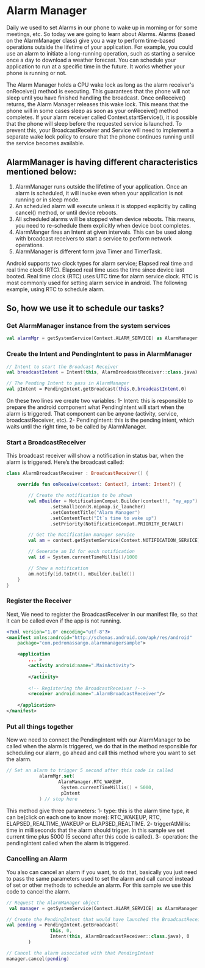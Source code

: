 # Alarm Manager

Daily we used to set Alarms in our phone to wake up in morning or for some meetings, etc. So today we are going to learn about Alarms. Alarms (based on the AlarmManager class) give you a way to perform time-based operations outside the lifetime of your application. For example, you could use an alarm to initiate a long-running operation, such as starting a service once a day to download a weather forecast. You can schedule your application to run at a specific time in the future. It works whether your phone is running or not.

The Alarm Manager holds a CPU wake lock as long as the alarm receiver's onReceive() method is executing. This guarantees that the phone will not sleep until you have finished handling the broadcast. Once onReceive() returns, the Alarm Manager releases this wake lock. This means that the phone will in some cases sleep as soon as your onReceive() method completes. If your alarm receiver called Context.startService(), it is possible that the phone will sleep before the requested service is launched. To prevent this, your BroadcastReceiver and Service will need to implement a separate wake lock policy to ensure that the phone continues running until the service becomes available.

## AlarmManager is having different characteristics mentioned below:

1. AlarmManager runs outside the lifetime of your application. Once an alarm is scheduled, it will invoke even when your application is not running or in sleep mode.
2. An scheduled alarm will execute unless it is stopped explicitly by calling cancel() method, or until device reboots.
3. All scheduled alarms will be stopped when device reboots. This means, you need to re-schedule them explicitly when device boot completes.
4. AlarmManger fires an Intent at given intervals. This can be used along with broadcast receivers to start a service to perform network operations.
5. AlarmManager is different form java Timer and TimerTask.

Android supports two clock types for alarm service; Elapsed real time and real time clock (RTC). Elapsed real time uses the time since device last booted. Real time clock (RTC) uses UTC time for alarm service clock. RTC is most commonly used for setting alarm service in android. The following example, using RTC to schedule alarm.

## So, how we use it to schedule our tasks?

### Get AlarmManager instance from the system services
``` kotlin
val alarmMgr = getSystemService(Context.ALARM_SERVICE) as AlarmManager
```

### Create the Intent and PendingIntent to pass in AlarmManager

``` kotlin
// Intent to start the Broadcast Receiver
val broadcastIntent = Intent(this, AlarmBroadcastReceiver::class.java)

// The Pending Intent to pass in AlarmManager
val pIntent = PendingIntent.getBroadcast(this,0,broadcastIntent,0)
```

On these two lines we create two variables:
1- Intent: this is responsible to prepare the android component what PendingIntent will start when the alarm is triggered. That component can be anyone (activity, service, broadcastReceiver, etc).
2- PendingIntent: this is the pending intent, which waits until the right time, to be called by AlarmManager.

### Start a BroadcastReceiver 
This broadcast receiver will show a notification in status bar, when the alarm is triggered. Here’s the broadcast called:

``` kotlin
class AlarmBroadcastReceiver : BroadcastReceiver() {

    override fun onReceive(context: Context?, intent: Intent?) {

        // Create the notification to be shown
        val mBuilder = NotificationCompat.Builder(context!!, "my_app")
                .setSmallIcon(R.mipmap.ic_launcher)
                .setContentTitle("Alarm Manager")
                .setContentText("It`s time to wake up")
                .setPriority(NotificationCompat.PRIORITY_DEFAULT)

        // Get the Notification manager service
        val am = context.getSystemService(Context.NOTIFICATION_SERVICE) as NotificationManager

        // Generate an Id for each notification
        val id = System.currentTimeMillis()/1000

        // Show a notification
        am.notify(id.toInt(), mBuilder.build())
    }
}
```

### Register the Receiver
Next, We need to register the BroadcastReceiver in our manifest file, so that it can be called even if the app is not running.

``` xml
<?xml version="1.0" encoding="utf-8"?>
<manifest xmlns:android="http://schemas.android.com/apk/res/android"
    package="com.pedromassango.alarmmanagersample">

    <application
        ... >
        <activity android:name=".MainActivity">
            ...
        </activity>
        
        <!-- Registering the BroadcastReceiver !-->
        <receiver android:name=".AlarmBroadcastReceiver"/>
        
    </application>
</manifest>
```

### Put all things together
Now we need to connect the PendingIntent with our AlarmManager to be called when the alarm is triggered, we do that in the method responsible for scheduling our alarm, go ahead and call this method where you want to set the alarm.

``` kotlin
// Set an alarm to trigger 5 second after this code is called
            alarmMgr.set(
                   AlarmManager.RTC_WAKEUP,
                    System.currentTimeMillis() + 5000,
                    pIntent
            ) // stop here
```

This method give three parameters:
1- type: this is the alarm time type, it can be(click on each one to know more):
RTC_WAKEUP, RTC, ELAPSED_REALTIME_WAKEUP or ELAPSED_REALTIME.
2- triggerAtMillis: time in milliseconds that the alarm should trigger. In this sample we set current time plus 5000 (5 second after this code is called).
3- operation: the pendingIntent called when the alarm is triggered.

### Cancelling an Alarm
You also can cancel an alarm if you want, to do that, basically you just need to pass the same parameters used to set the alarm and call cancel instead of set or other methods to schedule an alarm. For this sample we use this code to cancel the alarm.
``` kotlin
// Request the AlarmManager object
 val manager = getSystemService(Context.ALARM_SERVICE) as AlarmManager

// Create the PendingIntent that would have launched the BroadcastReceiver
val pending = PendingIntent.getBroadcast(
                this, 0, 
                Intent(this, AlarmBroadcastReceiver::class.java), 0
        )

// Cancel the alarm associated with that PendingIntent
manager.cancel(pending)
```



